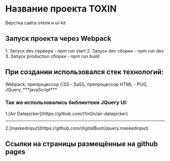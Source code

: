 <h1> Название проекта TOXIN</h1>
  Верстка сайта отеля и ui-kit 
<h2>Запуск проекта через Webpack</h2>
 1. Запуск dev сервера - npm run start
 2. Запуск dev сборки - npm run dev
 3. Запуск production сборки - npm run build
 <h2>При создании использовался стек технологий:</h2>
  Webpack, препроцессор CSS - SaSS, препроцессор HTML - PUG, JQuery, ***javaScript***
 <h3>Так же использовались библиотеки JQuery UI:</h3>
 1.[Air Datepicker](https://github.com/t1m0n/air-datepicker)
 <hr/>
 2.[maskedinput](https://github.com/digitalBush/jquery.maskedinput)
<h2>Ссылки на страницы размещённые на github pages</h2>
